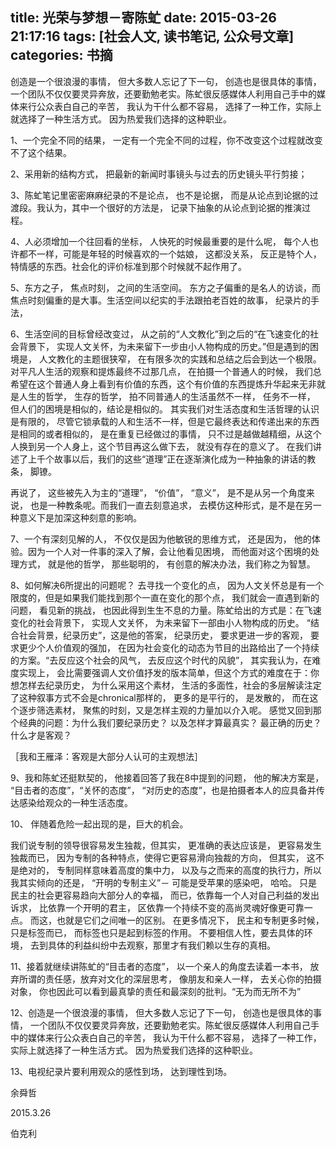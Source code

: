 title: 光荣与梦想－寄陈虻
date: 2015-03-26 21:17:16
tags: [社会人文, 读书笔记, 公众号文章]
categories: 书摘
---

创造是一个很浪漫的事情， 但大多数人忘记了下一句， 创造也是很具体的事情， 一个团队不仅仅要灵异奔放，还要勤勉老实。陈虻很反感媒体人利用自己手中的媒体来行公众表白自己的辛苦， 我认为干什么都不容易， 选择了一种工作，实际上就选择了一种生活方式。 因为热爱我们选择的这种职业。

<!-- more -->

1、一个完全不同的结果， 一定有一个完全不同的过程，你不改变这个过程就改变不了这个结果。

2、采用新的结构方式， 把最新的新闻时事镜头与过去的历史镜头平行剪接；

3、陈虻笔记里密密麻麻纪录的不是论点， 也不是论据， 而是从论点到论据的过渡段。我认为，其中一个很好的方法是， 记录下抽象的从论点到论据的推演过程。

4、人必须增加一个往回看的坐标， 人快死的时候最重要的是什么呢， 每个人也许都不一样，可能是年轻的时候喜欢的一个姑娘， 这都没关系， 反正是特个人， 特情感的东西。社会化的评价标准到那个时候就不起作用了。

5、东方之子， 焦点时刻， 之间的生活空间。 东方之子偏重的是名人的访谈，而焦点时刻偏重的是大事。生活空间以纪实的手法跟拍老百姓的故事， 纪录片的手法，

6、生活空间的目标曾经改变过， 从之前的“人文教化”到之后的“在飞速变化的社会背景下， 实现人文关怀，为未来留下一步由小人物构成的历史。”但是遇到的困境是， 人文教化的主题很狭窄， 在有限多次的实践和总结之后会到达一个极限。对平凡人生活的观察和提炼最终不过那几点， 在拍摄一个普通人的时候， 我们总希望在这个普通人身上看到有价值的东西，这个有价值的东西提炼升华起来无非就是人生的哲学， 生存的哲学， 拍不同普通人的生活虽然不一样， 任务不一样， 但人们的困境是相似的，结论是相似的。 其实我们对生活态度和生活哲理的认识是有限的， 尽管它锁承载的人和生活不一样，但是它最终表达和传递出来的东西是相同的或者相似的， 是在重复已经做过的事情， 只不过是越做越精细，从这个人换到另一个人身上，这个节目再这么做下去， 就没有存在的意义了。 在我们讲述了上千个故事以后，我们的这些“道理”正在逐渐演化成为一种抽象的讲话的教条， 脚镣。

再说了， 这些被先入为主的“道理”， “价值”， “意义”， 是不是从另一个角度来说， 也是一种教条呢。而我们一直去刻意追求， 去模仿这种形式，是不是在另一种意义下是加深这种刻意的影响。

7、一个有深刻见解的人， 不仅仅是因为他敏锐的思维方式， 还是因为， 他的体验。因为一个人对一件事的深入了解，会让他看见困境， 而他面对这个困境的处理方式， 就是他的哲学， 那些聪明的， 有创意的解决办法，我们称之为智慧。

8、如何解决6所提出的问题呢？ 去寻找一个变化的点， 因为人文关怀总是有一个限度的，但是如果我们能找到那个一直在变化的那个点， 我们就会一直遇到新的问题， 看见新的挑战， 也因此得到生生不息的力量。陈虻给出的方式是：在飞速变化的社会背景下， 实现人文关怀， 为未来留下一部由小人物构成的历史。 “结合社会背景，纪录历史”，这是他的答案， 纪录历史， 要求更进一步的客观， 要求更少个人价值观的强加， 在因为社会变化的动态为节目的出路给出了一个持续的方案。“去反应这个社会的风气， 去反应这个时代的风貌”， 其实我认为，在难度实现上， 会比需要强调人文价值抒发的版本简单，但这个方式的难度在于：你想怎样去纪录历史， 为什么采用这个素材， 生活的多面性，社会的多层解读注定了这种叙事方式不会是chronical那样的， 更多的是平行的， 是发散的， 而在这个逐步筛选素材， 聚焦的时刻，又是怎样主观的力量加以介入呢。 感觉又回到那个经典的问题：为什么我们要纪录历史？ 以及怎样才算最真实？ 最正确的历史？什么才是客观？

［我和王雁泽：客观是大部分人认可的主观想法］

9、我和陈虻还挺默契的， 他接着回答了我在8中提到的问题， 他的解决方案是， “目击者的态度”，“关怀的态度”， “对历史的态度”，也是拍摄者本人的应具备并传达感染给观众的一种生活态度。

10、 伴随着危险一起出现的是，巨大的机会。

我们说专制的领导很容易发生独裁，但其实， 更准确的表达应该是， 更容易发生独裁而已， 因为专制的各种特点，使得它更容易滑向独裁的方向， 但其实， 这不是绝对的， 专制同样意味着高度的集中力， 以及与之而来的高度的执行力，所以我其实倾向的还是， “开明的专制主义”－ 可能是受苹果的感染吧， 哈哈。 只是民主的社会更容易趋向大部分人的幸福， 而已，依靠每一个人对自己利益的发出诉求， 比依靠一个开明的君主， 区依靠一个持续不变的高尚灵魂好像更可靠一点。 而这，也就是它们之间唯一的区别。 在更多情况下， 民主和专制更多时候， 只是标签而已， 而标签也只是起到标签的作用。 不要相信人性，要去具体的环境， 去到具体的利益纠纷中去观察，那里才有我们赖以生存的真相。

11、接着就继续讲陈虻的“目击者的态度”， 以一个亲人的角度去读着一本书， 放弃所谓的责任感，放弃对文化的深层思考， 像朋友和亲人一样， 去关心你的拍摄对象， 你也因此可以看到最真挚的责任和最深刻的批判。“无为而无所不为”

12、创造是一个很浪漫的事情， 但大多数人忘记了下一句， 创造也是很具体的事情， 一个团队不仅仅要灵异奔放，还要勤勉老实。陈虻很反感媒体人利用自己手中的媒体来行公众表白自己的辛苦， 我认为干什么都不容易， 选择了一种工作，实际上就选择了一种生活方式。 因为热爱我们选择的这种职业。

13、电视纪录片要利用观众的感性到场， 达到理性到场。

余舜哲

2015.3.26

伯克利
